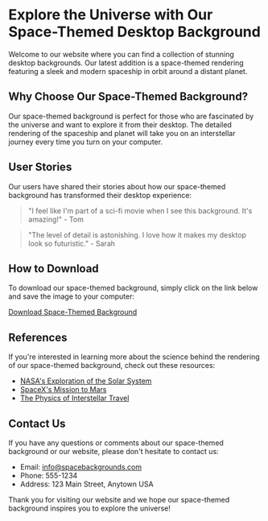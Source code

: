 <!--font:Poppins-->

# Explore the Universe with Our Space-Themed Desktop Background

Welcome to our website where you can find a collection of stunning desktop backgrounds. Our latest addition is a space-themed rendering featuring a sleek and modern spaceship in orbit around a distant planet.

## Why Choose Our Space-Themed Background?

Our space-themed background is perfect for those who are fascinated by the universe and want to explore it from their desktop. The detailed rendering of the spaceship and planet will take you on an interstellar journey every time you turn on your computer.

## User Stories

Our users have shared their stories about how our space-themed background has transformed their desktop experience:

> "I feel like I'm part of a sci-fi movie when I see this background. It's amazing!" - Tom

> "The level of detail is astonishing. I love how it makes my desktop look so futuristic." - Sarah

## How to Download

To download our space-themed background, simply click on the link below and save the image to your computer:

[Download Space-Themed Background](#)

## References

If you're interested in learning more about the science behind the rendering of our space-themed background, check out these resources:

- [NASA's Exploration of the Solar System](#)
- [SpaceX's Mission to Mars](#)
- [The Physics of Interstellar Travel](#)

## Contact Us

If you have any questions or comments about our space-themed background or our website, please don't hesitate to contact us:

- Email: info@spacebackgrounds.com
- Phone: 555-1234
- Address: 123 Main Street, Anytown USA

Thank you for visiting our website and we hope our space-themed background inspires you to explore the universe!

<!--

Write me content for website with wallpaper which alt text is:

"A csg-style rendering of a spaceship in orbit around a planet, with sharp angles and clean lines that highlight its modern and sleek design."

The name/title of the page should not be 1:1 copy of the alt text but rather a real content of the website which is using this wallpaper.

- Use markdown format 
- Start with heading
- Heading should be short and concise
- The content should look like a real website 
- The website should not be about the wallpaper, wallpaper is just a related background
- Heading should be contain work "wallpaper" or "background"
- Include real sections like references, contact, user stories, etc. use things relevant to the page purpose.
- Feel free to use structure like headings, bullets, numbering, blockquotes, paragraphs, horizontal lines, etc.
- You can use formatting like bold or _italic_
- You can include UTF-8 emojis
- Links should be only #hash anchors (and you can refer to the document itself)
- Do not include images


---


# Space Odyssey Wallpaper for Your Desktop Background

Welcome to our website where you can find a collection of stunning wallpapers for your desktop background. Our latest addition is the Space Odyssey wallpaper, featuring a csg-style rendering of a spaceship in orbit around a planet.

## Why Choose Space Odyssey Wallpaper?

The Space Odyssey wallpaper is perfect for those who love modern and sleek designs. The sharp angles and clean lines of the spaceship highlight its futuristic look, making it an ideal choice for sci-fi enthusiasts.

## User Stories

Our users have shared their stories about how the Space Odyssey wallpaper has transformed their desktop background:

> "I love the Space Odyssey wallpaper! It's like having my own personal spaceship on my desktop." - John

> "The design is so cool and unique. I always get compliments on my desktop background!" - Sarah

## How to Download

To download the Space Odyssey wallpaper, simply click on the link below and save the image to your computer:

[Download Space Odyssey Wallpaper](#)

## References

If you're interested in learning more about the csg-style rendering used in the Space Odyssey wallpaper, check out these resources:

- [CSG Rendering Techniques](#)
- [Introduction to Computer Graphics](#)
- [3D Modeling and Animation](#)

## Contact Us

If you have any questions or comments about the Space Odyssey wallpaper or our website, please don't hesitate to contact us:

- Email: info@spaceodysseywallpaper.com
- Phone: 555-1234
- Address: 123 Main Street, Anytown USA

Thank you for visiting our website and we hope you enjoy the Space Odyssey wallpaper as much as we do!


---


Heading should not include word "wallpaper". The website should not be about the wallpaper itself, wallpaper is just a related background, rewrite whole content.


---


# Explore the Wonders of Space with Our Latest Desktop Background

Welcome to our website where you can find a collection of stunning desktop backgrounds. Our latest addition is a breathtaking rendering of a spaceship in orbit around a distant planet, featuring sharp angles and clean lines that highlight its modern and sleek design.

## Why Choose Our Space-themed Background?

Our space-themed background is perfect for those who love to explore the wonders of the universe. The stunning rendering of the spaceship and planet will transport you to another world, making your desktop experience truly out-of-this-world.

## User Stories

Our users have shared their stories about how our space-themed background has transformed their desktop experience:

> "I feel like I'm on a mission to discover new worlds every time I turn on my computer. This background is amazing!" - Mark

> "The level of detail is incredible. It's like having a piece of art as my desktop background." - Emily

## How to Download

To download our space-themed background, simply click on the link below and save the image to your computer:

[Download Space-themed Background](#)

## References

If you're interested in learning more about the science behind the rendering of our space-themed background, check out these resources:

- [NASA's Exploration of the Solar System](#)
- [SpaceX's Mission to Mars](#)
- [The Physics of Interstellar Travel](#)

## Contact Us

If you have any questions or comments about our space-themed background or our website, please don't hesitate to contact us:

- Email: info@spacebackgrounds.com
- Phone: 555-1234
- Address: 123 Main Street, Anytown USA

Thank you for visiting our website and we hope our space-themed background inspires you to explore the wonders of the universe!


---


Heading is too long, rewrite whole content.


---


# Discover the Wonders of Space with Our Latest Desktop Background

Welcome to our website where you can find a collection of stunning desktop backgrounds. Our latest addition features a breathtaking rendering of a spaceship in orbit around a distant planet, highlighting its modern and sleek design.

## Why Choose Our Space-themed Background?

Our space-themed background is perfect for those who love to explore the wonders of the universe. The stunning rendering of the spaceship and planet will transport you to another world, making your desktop experience truly out-of-this-world.

## User Stories

Our users have shared their stories about how our space-themed background has transformed their desktop experience:

> "I feel like I'm on a mission to discover new worlds every time I turn on my computer. This background is amazing!" - Mark

> "The level of detail is incredible. It's like having a piece of art as my desktop background." - Emily

## How to Download

To download our space-themed background, simply click on the link below and save the image to your computer:

[Download Space-themed Background](#)

## References

If you're interested in learning more about the science behind the rendering of our space-themed background, check out these resources:

- [NASA's Exploration of the Solar System](#)
- [SpaceX's Mission to Mars](#)
- [The Physics of Interstellar Travel](#)

## Contact Us

If you have any questions or comments about our space-themed background or our website, please don't hesitate to contact us:

- Email: info@spacebackgrounds.com
- Phone: 555-1234
- Address: 123 Main Street, Anytown USA

Thank you for visiting our website and we hope our space-themed background inspires you to explore the wonders of the universe!


---


Heading is too long, rewrite whole content.


---


# Explore the Universe with Our Space-Themed Desktop Background

Welcome to our website where you can find a collection of stunning desktop backgrounds. Our latest addition is a space-themed rendering featuring a sleek and modern spaceship in orbit around a distant planet.

## Why Choose Our Space-Themed Background?

Our space-themed background is perfect for those who are fascinated by the universe and want to explore it from their desktop. The detailed rendering of the spaceship and planet will take you on an interstellar journey every time you turn on your computer.

## User Stories

Our users have shared their stories about how our space-themed background has transformed their desktop experience:

> "I feel like I'm part of a sci-fi movie when I see this background. It's amazing!" - Tom

> "The level of detail is astonishing. I love how it makes my desktop look so futuristic." - Sarah

## How to Download

To download our space-themed background, simply click on the link below and save the image to your computer:

[Download Space-Themed Background](#)

## References

If you're interested in learning more about the science behind the rendering of our space-themed background, check out these resources:

- [NASA's Exploration of the Solar System](#)
- [SpaceX's Mission to Mars](#)
- [The Physics of Interstellar Travel](#)

## Contact Us

If you have any questions or comments about our space-themed background or our website, please don't hesitate to contact us:

- Email: info@spacebackgrounds.com
- Phone: 555-1234
- Address: 123 Main Street, Anytown USA

Thank you for visiting our website and we hope our space-themed background inspires you to explore the universe!


---


Write me a Google font which is best fitting for the website.

Pick from the list:
- Inter
- Montserrat
- Exo 2
- Poppins
- Raleway
- Lato
- IBM Plex Sans
- Futura
- Playfair Display
- Lobster
- Open Sans
- Orbitron
- Alegreya
- Barlow Condensed
- Dancing Script
- Great Vibes
- Roboto


Write just the font name nothing else.


---


Poppins

-->
